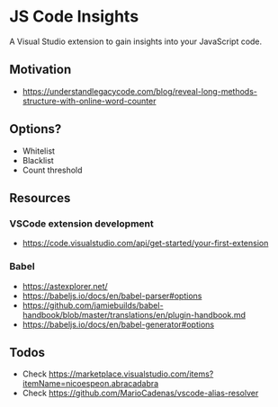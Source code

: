 # JS Code Insights

A Visual Studio extension to gain insights into your JavaScript code.

## Motivation

- https://understandlegacycode.com/blog/reveal-long-methods-structure-with-online-word-counter

## Options?

- Whitelist
- Blacklist
- Count threshold

## Resources

### VSCode extension development

- https://code.visualstudio.com/api/get-started/your-first-extension

### Babel

- https://astexplorer.net/
- https://babeljs.io/docs/en/babel-parser#options
- https://github.com/jamiebuilds/babel-handbook/blob/master/translations/en/plugin-handbook.md
- https://babeljs.io/docs/en/babel-generator#options

## Todos

- Check https://marketplace.visualstudio.com/items?itemName=nicoespeon.abracadabra
- Check https://github.com/MarioCadenas/vscode-alias-resolver
